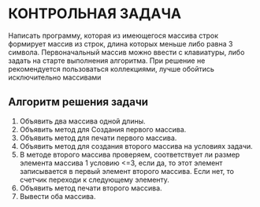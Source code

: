 # КОНТРОЛЬНАЯ ЗАДАЧА

Написать программу, которая из имеющегося массива строк формирует массив из строк, длина которых меньше либо равна 3 символа. Первоначальный массив можно ввести с клавиатуры, либо задать на старте выполнения алгоритма. При решение не рекомендуется пользоваться коллекциями, лучше обойтись исключительно массивами

## Алгоритм решения задачи

1. Объявить два массива одной длины.
2. Объявить метод для Создания первого массива.
3. Объявить метод для печати первого массива.
4. Объявить метод для создания второго массива на условиях задачи. 
5. В методе второго массива проверяем, соответствует ли размер элемента массива 1 условию <=3, если да, то этот элемент записывается в первый элемент второго массива. Если нет, то счетчик переходи к следующему элементу.
6. Объявить метод печати второго массива.
7. Вывести оба массива.
